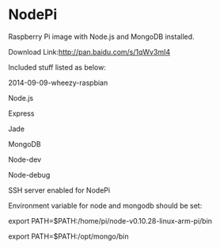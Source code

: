 NodePi
======

Raspberry Pi image with Node.js and MongoDB installed.

Download Link:http://pan.baidu.com/s/1qWv3mI4

Included stuff listed as below:

2014-09-09-wheezy-raspbian

Node.js 

Express

Jade

MongoDB

Node-dev

Node-debug

SSH server enabled for NodePi


Environment variable for node and mongodb should be set:

export PATH=$PATH:/home/pi/node-v0.10.28-linux-arm-pi/bin 

export PATH=$PATH:/opt/mongo/bin



